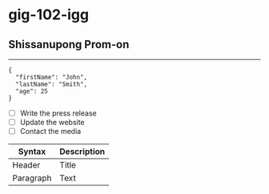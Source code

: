 # gig-102-igg
## Shissanupong Prom-on
***
```
{
  "firstName": "John",
  "lastName": "Smith",
  "age": 25
}
```
- [ ] Write the press release
- [ ] Update the website
- [ ] Contact the media

| Syntax | Description |
| ----------- | ----------- |
| Header | Title |
| Paragraph | Text |